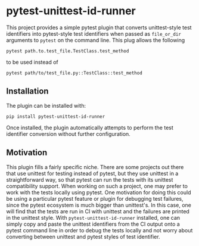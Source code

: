 # pytest-unittest-id-runner

This project provides a simple pytest plugin that converts unittest-style test identifiers into pytest-style test identifiers when passed as `file_or_dir` arguments to `pytest` on the command line.
This plug allows the following

    pytest path.to.test_file.TestClass.test_method

to be used instead of

    pytest path/to/test_file.py::TestClass::test_method

## Installation

The plugin can be installed with:

    pip install pytest-unittest-id-runner

Once installed, the plugin automatically attempts to perform the test identifier conversion without further configuration.

## Motivation

This plugin fills a fairly specific niche.
There are some projects out there that use unittest for testing instead of pytest, but they use unittest in a straightforward way, so that pytest can run the tests with its unittest compatibility support.
When working on such a project, one may prefer to work with the tests locally using pytest.
One motivation for doing this could be using a particular pytest feature or plugin for debugging test failures, since the pytest ecosystem is much bigger than unittest's.
In this case, one will find that the tests are run in CI with unittest and the failures are printed in the unittest style.
With `pytest-unittest-id-runner` installed, one can simply copy and paste the unittest identifiers from the CI output onto a pytest command line in order to debug the tests locally and not worry about converting between unittest and pytest styles of test identifier.
